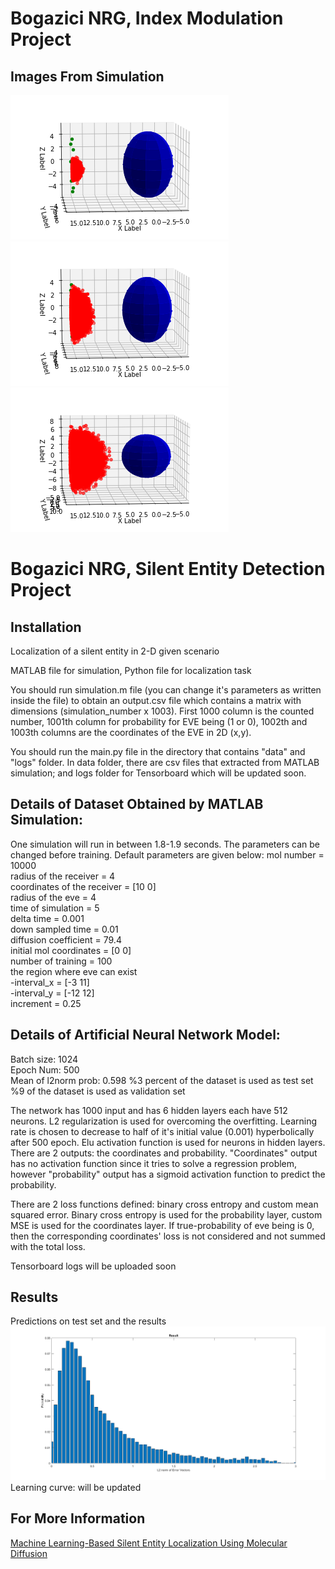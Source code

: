 # Bogazici NRG, Index Modulation Project
## Images From Simulation
![1](https://github.com/ozgurkara99/entity-detection/blob/master/index_modulation/sim.png)
![2](https://github.com/ozgurkara99/entity-detection/blob/master/index_modulation/sim2.png)
![3](https://github.com/ozgurkara99/entity-detection/blob/master/index_modulation/sim3.png)


# Bogazici NRG, Silent Entity Detection Project
## Installation
Localization of a silent entity in 2-D given scenario

MATLAB file for simulation, Python file for localization task

You should run simulation.m file (you can change it's parameters as written inside the file) to obtain an output.csv file which contains a matrix with dimensions (simulation_number x 1003). First 1000 column is the counted number, 1001th column for probability for EVE being (1 or 0), 1002th and 1003th columns are the coordinates of the EVE in 2D (x,y).

You should run the main.py file in the directory that contains "data" and "logs" folder. In data folder, there are csv files that extracted from MATLAB simulation; and logs folder for Tensorboard which will be updated soon.

## Details of Dataset Obtained by MATLAB Simulation:
One simulation will run in between 1.8-1.9 seconds.
The parameters can be changed before training. Default parameters are given below:
mol number = 10000  
radius of the receiver = 4  
coordinates of the receiver = [10 0]  
radius of the eve = 4  
time of simulation = 5  
delta time = 0.001  
down sampled time = 0.01  
diffusion coefficient = 79.4  
initial mol coordinates = [0 0]  
number of training = 100  
the region where eve can exist  
-interval_x = [-3 11]  
-interval_y = [-12 12]  
increment = 0.25  

## Details of Artificial Neural Network Model:
Batch size: 1024  
Epoch Num: 500  
Mean of l2norm prob: 0.598
%3 percent of the dataset is used as test set  
%9 of the dataset is used as validation set  

The network has 1000 input and has 6 hidden layers each have 512 neurons. L2 regularization is used for overcoming the overfitting. Learning rate is chosen to decrease to half of it's initial value (0.001) hyperbolically after 500 epoch. Elu activation function is used for neurons in hidden layers. There are 2 outputs: the coordinates and probability. "Coordinates" output has no activation function since it tries to solve a regression problem, however "probability" output has a sigmoid activation function to predict the probability. 

There are 2 loss functions defined: binary cross entropy and custom mean squared error. Binary cross entropy is used for the probability layer, custom MSE is used for the coordinates layer. If true-probability of eve being is 0, then the corresponding coordinates' loss is not considered and not summed with the total loss.

Tensorboard logs will be uploaded soon

## Results 
Predictions on test set and the results
![Predictions on test set and the results](https://github.com/ozgurkara99/entity-detection/blob/master/Results.png)
Learning curve:
will be updated

## For More Information
[Machine Learning-Based Silent Entity Localization Using Molecular Diffusion](https://ieeexplore.ieee.org/document/8964317)
